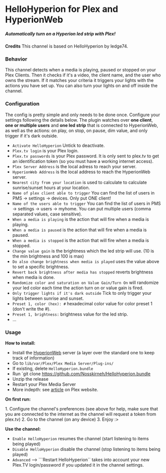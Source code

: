 HelloHyperion for Plex and HyperionWeb
=================

##### Automatically turn on a Hyperion led strip with Plex!

**Credits**
This channel is based on HelloHyperion by ledge74.

### Behavior

This channel detects when a media is playing, paused or stopped on your Plex Clients. Then it checks if it's a video, the client name, and the user who owns the stream. If it matches your criteria it triggers your lights with the actions you have set up.
You can also turn your lights on and off inside the channel.

### Configuration

The config is pretty simple and only needs to be done once. Configure your settings following the details below.
The plugin watches over **one client**, **one or multiple users** and **one led strip** that is connected to HyperionWeb, as well as the actions: on play, on stop, on pause, dim value, and only trigger if it's dark outside.

* ```Activate HelloHyperion``` Untick to deactivate.
* ```Plex.tv login``` is your Plex login.
* ```Plex.tv passwords``` is your Plex password. It is only sent to plex.tv to get an identification token (so you must have a working internet access).
* ```Plex Server Address``` is the local adress to reach your server.
* ```HyperionWeb Address``` is the local address to reach the HyperionWeb server.
* ```Nearest city from your location``` is used to calculate to calculate sunrise/sunset hours at your location.
* ```Name of plex client able to trigger``` You can find the list of users in PMS -> settings -> devices. Only put ONE client!
* ```Name of the users able to trigger``` You can find the list of users in PMS -> settings -> users -> myhome. You can put multiple users (comma separated values, case sensitive).
* ```When a media is playing``` is the action that will fire when a media is playing.
* ```When a media is paused``` is the action that will fire when a media is paused.
* ```When a media is stopped``` is the action that will fire when a media is stopped.
* ```Change value gain``` is the brightness which the led strip will use. (10 is the min brightness and 100 is max)
* ```Do also change brightness when media is played``` uses the value above to set a specific brightness.
* ```Revert back brightness after media has stopped``` reverts brightness when media is done.
* ```Randomize color and saturation on Value Gain/Turn On``` will randomize your led color each time the action turn on or value gain is fired.
* ```Only trigger lights if it's dark outside``` Tick to only trigger your lights between sunrise and sunset.
* ```Preset 1, color (hex): #``` hexadecimal color value for color preset 1 (don't write the #).
* ```Preset 1, brightness:``` brightness value for the led strip.
* ...

### Usage

**How to install:**
* Install the [HyperionWeb](https://github.com/Nosskirneh/hyperionweb) server (a layer over the standard one to keep track of information)
* Go to ```lib/var/Plex/Plex Media Server/Plug-ins/```
* If existing, delete ```HelloHyperion.bundle```
* Run `git clone https://github.com/Nosskirneh/HelloHyperion.bundle
* Unzip the release
* Restart your Plex Media Server
* More indepth: see [article](https://support.plex.tv/hc/en-us/articles/201187656-How-do-I-manually-install-a-channel-) on Plex website.

**On first run:**

1.&nbsp;Configure the channel's preferences (see above for help, make sure that you are connected to the internet as the channel will request a token from plex.tv)
2.&nbsp;Go to the channel (on any device)
3.&nbsp;Enjoy :>

**Use the channel:**

* ```Enable HelloHyperion``` resumes the channel (start listening to items being played)
* ```Disable HelloHyperion``` disable the channel (stop listening to items being played)
* ```Advanced``` --> ```Restart HelloHyperion`` takes into account your new Plex.TV login/password if you updated it in the channel settings.